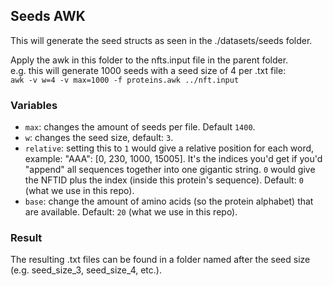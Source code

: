 ## Seeds AWK
This will generate the seed structs as seen in the ./datasets/seeds folder.

Apply the awk in this folder to the nfts.input file in the parent folder.
</br>e.g. this will generate 1000 seeds with a seed size of 4 per .txt file:
</br>`awk -v w=4 -v max=1000 -f proteins.awk ../nft.input`

### Variables

- `max`: changes the amount of seeds per file. Default `1400`.
- `w`: changes the seed size, default: `3`.
- `relative`: setting this to `1` would give a relative position for each word, example: "AAA": [0, 230, 1000, 15005].
  It's the indices you'd get if you'd "append" all sequences together into one gigantic string.
  `0` would give the NFTID plus the index (inside this protein's sequence). Default: `0` (what we use in this repo).
- `base`: change the amount of amino acids (so the protein alphabet) that are available. Default: `20` (what we use in this repo).

### Result
The resulting .txt files can be found in a folder named after the seed size (e.g. seed_size_3, seed_size_4, etc.).
